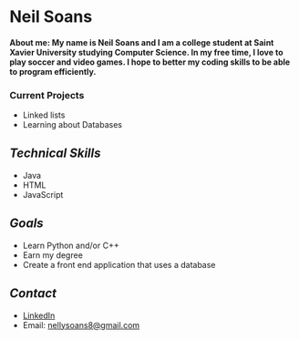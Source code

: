 # Neil Soans

#### About me: My name is Neil Soans and I am a college student at Saint Xavier University studying Computer Science. In my free time, I love to play soccer and video games. I hope to better my coding skills to be able to program efficiently.

### **Current Projects** 
- Linked lists
- Learning about Databases

## *Technical Skills*
- Java
- HTML
- JavaScript

## *Goals*
- Learn Python and/or C++
- Earn my degree
- Create a front end application that uses a database

## *Contact*
- [LinkedIn](www.linkedin.com/in/neil-soans-a7950329a)
- Email: nellysoans8@gmail.com 


